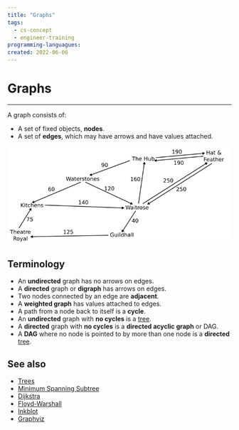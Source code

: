 ```yaml
---
title: "Graphs"
tags:
  - cs-concept
  - engineer-training
programming-languagues:
created: 2022-06-06
---
```

# Graphs
---
A graph consists of:
- A set of fixed objects, **nodes**.
- A set of **edges**, which may have arrows and have values attached.

![](/notes/images/graph.png)

## Terminology
- An **undirected** graph has no arrows on edges.
- A **directed** graph or **digraph** has arrows on edges.
- Two nodes connected by an edge are **adjacent**.
- A **weighted graph** has values attached to edges.
- A path from a node back to itself is a **cycle**.
- An **undirected** graph with **no cycles** is a [tree](notes/trees.md).
- A **directed** graph with **no cycles** is a **directed acyclic graph** or DAG.
- A **DAG** where no node is pointed to by more than one node is a **directed** [tree](notes/trees.md).

## See also
- [Trees](notes/trees.md)
- [Minimum Spanning Subtree](notes/minimum-spanning-subtree.md)
- [Dijkstra](notes/dijkstra-algorithm.md)
- [Floyd-Warshall](notes/floyd-warshall.md)
- [Inkblot](notes/inkblot-algorithm.md)
- [Graphviz](notes/graphviz.md)
